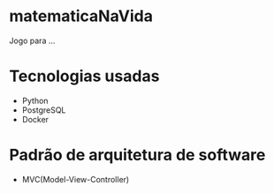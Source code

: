 # matematicaNaVida
Jogo para ...

# Tecnologias usadas
- Python
- PostgreSQL
- Docker

#  Padrão de arquitetura de software
- MVC(Model-View-Controller)